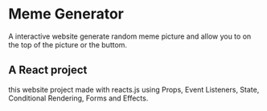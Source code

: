 # Meme Generator

A interactive website generate random meme picture and allow you to on the top of the picture or the buttom.

## A React project

this website project made with reacts.js using Props, Event Listeners, State, Conditional Rendering, Forms and Effects.

<img src="https://i.imgur.com/oHoDkZ1.png" alt=""/>


